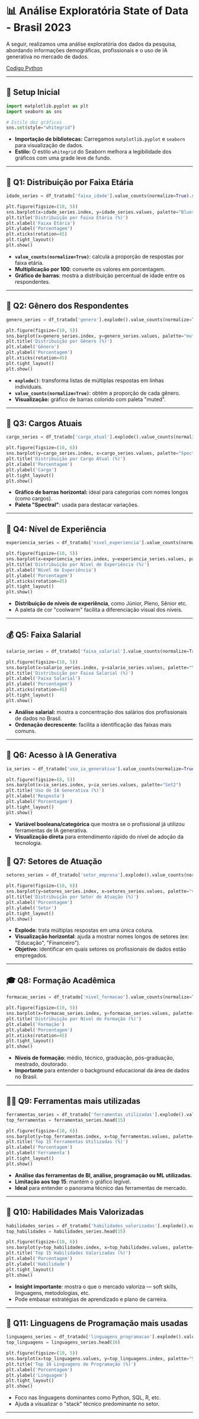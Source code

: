 

# 📊 Análise Exploratória State of Data - Brasil 2023

A seguir, realizamos uma análise exploratória dos dados da pesquisa, abordando informações demográficas, profissionais e o uso de IA generativa no mercado de dados.

[Codigo Python](/src/AnaliseExploratoriaDeDadosCodigo/base_principal/Analise_Exploratoria_de_Dados_State_of_Data.ipynb)

---

## 📌 Setup Inicial

```python
import matplotlib.pyplot as plt
import seaborn as sns

# Estilo dos gráficos
sns.set(style="whitegrid")
```

- **Importação de bibliotecas:** Carregamos `matplotlib.pyplot` e `seaborn` para visualização de dados.
- **Estilo:** O estilo `whitegrid` do Seaborn melhora a legibilidade dos gráficos com uma grade leve de fundo.

---

## 🧠 Q1: Distribuição por Faixa Etária

```python
idade_series = df_tratado['faixa_idade'].value_counts(normalize=True).sort_values(ascending=False) * 100

plt.figure(figsize=(10, 5))
sns.barplot(x=idade_series.index, y=idade_series.values, palette="Blues_d")
plt.title('Distribuição por Faixa Etária (%)')
plt.xlabel('Faixa Etária')
plt.ylabel('Porcentagem')
plt.xticks(rotation=45)
plt.tight_layout()
plt.show()
```

- **`value_counts(normalize=True)`**: calcula a proporção de respostas por faixa etária.
- **Multiplicação por 100**: converte os valores em porcentagem.
- **Gráfico de barras**: mostra a distribuição percentual de idade entre os respondentes.

---

## 👥 Q2: Gênero dos Respondentes

```python
genero_series = df_tratado['genero'].explode().value_counts(normalize=True) * 100

plt.figure(figsize=(10, 5))
sns.barplot(x=genero_series.index, y=genero_series.values, palette="muted")
plt.title('Distribuição por Gênero (%)')
plt.xlabel('Gênero')
plt.ylabel('Porcentagem')
plt.xticks(rotation=45)
plt.tight_layout()
plt.show()
```

- **`explode()`**: transforma listas de múltiplas respostas em linhas individuais.
- **`value_counts(normalize=True)`**: obtém a proporção de cada gênero.
- **Visualização:** gráfico de barras colorido com paleta "muted".

---

## 💼 Q3: Cargos Atuais

```python
cargo_series = df_tratado['cargo_atual'].explode().value_counts(normalize=True) * 100

plt.figure(figsize=(10, 6))
sns.barplot(y=cargo_series.index, x=cargo_series.values, palette="Spectral")
plt.title('Distribuição por Cargo Atual (%)')
plt.xlabel('Porcentagem')
plt.ylabel('Cargo')
plt.tight_layout()
plt.show()
```

- **Gráfico de barras horizontal:** ideal para categorias com nomes longos (como cargos).
- **Paleta "Spectral"**: usada para destacar variações.

---

## 🧭 Q4: Nível de Experiência

```python
experiencia_series = df_tratado['nivel_experiencia'].value_counts(normalize=True).sort_values(ascending=False) * 100

plt.figure(figsize=(10, 5))
sns.barplot(x=experiencia_series.index, y=experiencia_series.values, palette="coolwarm")
plt.title('Distribuição por Nível de Experiência (%)')
plt.xlabel('Nível de Experiência')
plt.ylabel('Porcentagem')
plt.xticks(rotation=45)
plt.tight_layout()
plt.show()
```

- **Distribuição de níveis de experiência**, como Júnior, Pleno, Sênior etc.
- A paleta de cor "coolwarm" facilita a diferenciação visual dos níveis.

---

## 💰 Q5: Faixa Salarial

```python
salario_series = df_tratado['faixa_salarial'].value_counts(normalize=True).sort_values(ascending=False) * 100

plt.figure(figsize=(10, 5))
sns.barplot(x=salario_series.index, y=salario_series.values, palette="YlGnBu")
plt.title('Distribuição por Faixa Salarial (%)')
plt.xlabel('Faixa Salarial')
plt.ylabel('Porcentagem')
plt.xticks(rotation=45)
plt.tight_layout()
plt.show()
```

- **Análise salarial:** mostra a concentração dos salários dos profissionais de dados no Brasil.
- **Ordenação decrescente**: facilita a identificação das faixas mais comuns.

---

## 🤖 Q6: Acesso à IA Generativa

```python
ia_series = df_tratado['uso_ia_generativa'].value_counts(normalize=True) * 100

plt.figure(figsize=(8, 5))
sns.barplot(x=ia_series.index, y=ia_series.values, palette="Set2")
plt.title('Uso de IA Generativa (%)')
plt.xlabel('Resposta')
plt.ylabel('Porcentagem')
plt.tight_layout()
plt.show()
```

- **Variável booleana/categórica** que mostra se o profissional já utilizou ferramentas de IA generativa.
- **Visualização direta** para entendimento rápido do nível de adoção da tecnologia.


## 🎯 Q7: Setores de Atuação

```python
setores_series = df_tratado['setor_empresa'].explode().value_counts(normalize=True) * 100

plt.figure(figsize=(10, 6))
sns.barplot(y=setores_series.index, x=setores_series.values, palette="viridis")
plt.title('Distribuição por Setor de Atuação (%)')
plt.xlabel('Porcentagem')
plt.ylabel('Setor')
plt.tight_layout()
plt.show()
```

- **Explode**: trata múltiplas respostas em uma única coluna.
- **Visualização horizontal**: ajuda a mostrar nomes longos de setores (ex: "Educação", "Financeiro").
- **Objetivo:** identificar em quais setores os profissionais de dados estão empregados.

---

## 🎓 Q8: Formação Acadêmica

```python
formacao_series = df_tratado['nivel_formacao'].value_counts(normalize=True).sort_values(ascending=False) * 100

plt.figure(figsize=(10, 5))
sns.barplot(x=formacao_series.index, y=formacao_series.values, palette="magma")
plt.title('Distribuição por Nível de Formação (%)')
plt.xlabel('Formação')
plt.ylabel('Porcentagem')
plt.xticks(rotation=45)
plt.tight_layout()
plt.show()
```

- **Níveis de formação**: médio, técnico, graduação, pós-graduação, mestrado, doutorado.
- **Importante** para entender o background educacional da área de dados no Brasil.

---

## 🧑‍💻 Q9: Ferramentas mais utilizadas

```python
ferramentas_series = df_tratado['ferramentas_utilizadas'].explode().value_counts(normalize=True) * 100
top_ferramentas = ferramentas_series.head(15)

plt.figure(figsize=(10, 6))
sns.barplot(y=top_ferramentas.index, x=top_ferramentas.values, palette="cubehelix")
plt.title('Top 15 Ferramentas Utilizadas (%)')
plt.xlabel('Porcentagem')
plt.ylabel('Ferramenta')
plt.tight_layout()
plt.show()
```

- **Análise das ferramentas de BI, análise, programação ou ML utilizadas.**
- **Limitação aos top 15**: mantém o gráfico legível.
- **Ideal** para entender o panorama técnico das ferramentas de mercado.

---

## 🧠 Q10: Habilidades Mais Valorizadas

```python
habilidades_series = df_tratado['habilidades_valorizadas'].explode().value_counts(normalize=True) * 100
top_habilidades = habilidades_series.head(15)

plt.figure(figsize=(10, 6))
sns.barplot(y=top_habilidades.index, x=top_habilidades.values, palette="cool")
plt.title('Top 15 Habilidades Valorizadas (%)')
plt.xlabel('Porcentagem')
plt.ylabel('Habilidade')
plt.tight_layout()
plt.show()
```

- **Insight importante**: mostra o que o mercado valoriza — soft skills, linguagens, metodologias, etc.
- Pode embasar estratégias de aprendizado e plano de carreira.

---

## 🧮 Q11: Linguagens de Programação mais usadas

```python
linguagens_series = df_tratado['linguagens_programacao'].explode().value_counts(normalize=True) * 100
top_linguagens = linguagens_series.head(10)

plt.figure(figsize=(10, 5))
sns.barplot(x=top_linguagens.values, y=top_linguagens.index, palette="Set1")
plt.title('Top 10 Linguagens de Programação (%)')
plt.xlabel('Porcentagem')
plt.ylabel('Linguagem')
plt.tight_layout()
plt.show()
```

- Foco nas linguagens dominantes como Python, SQL, R, etc.
- Ajuda a visualizar o "stack" técnico predominante no setor.

---

